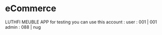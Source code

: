 # eCommerce
LUTHFI MEUBLE APP
for testing you can use this account :
  user : 001 | 001
  admin : 088 | nug
